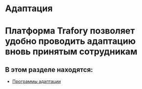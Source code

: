 # Адаптация

# Платформа Trafory позволяет удобно проводить адаптацию вновь принятым сотрудникам

## В этом разделе находятся:

- [Программы адаптации](/doc/programmy-adaptacii-XINB8tEkWp)

  



